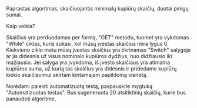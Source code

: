 Paprastas algoritmas, skaičiuojantis minimalų kupiūrų skaičių, duotai pinigų sumai.

Kaip veikia?

Skaičius yra perduodamas per formą, "GET" metodu, tuomet yra vykdomas "While" ciklas, kuris sukasi, kol mūsų įvestas skaičius nėra lygus 0. Kiekvieno ciklo metu mūsų įvestas skaičius yra tikrinamas "Switch" salygoje ar jis didesnis už visus nominalo kupiūros dydžius, nuo didžiausio iki mažiausio. Jei salyga yra įvykdoma, iš įvesto skaičiaus yra atimama kupiūros suma, už kurią tas skaičius yra didesnis ir pridedame kupiūrų kiekio skaičiavimui skirtam kintamajam papildomą vienetą.

Norėdami paleisti automatizuotą testą, paspauskite mygtuką "Automatizuotas testas". Bus sugeneruota 20 atsitiktinių skaičių, kurie bus panaudoti algoritme.
